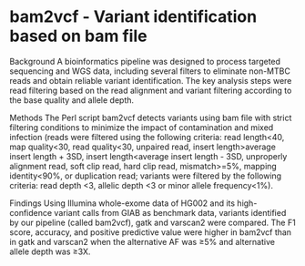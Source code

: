 # bam2vcf - Variant identification based on bam file

Background
A bioinformatics pipeline was designed to process targeted sequencing and WGS data, including several filters to eliminate non-MTBC reads and obtain reliable variant identification. The key analysis steps were read filtering based on the read alignment and variant filtering according to the base quality and allele depth.

Methods
The Perl script bam2vcf detects variants using bam file with strict filtering conditions to minimize the impact of contamination and mixed infection (reads were filtered using the following criteria: read length<40, map quality<30, read quality<30, unpaired read, insert length>average insert length + 3SD, insert length<average insert length - 3SD, unproperly alignment read, soft clip read, hard clip read, mismatch>=5%, mapping identity<90%, or duplication read; variants were filtered by the following criteria: read depth <3, allelic depth <3 or minor allele frequency<1%).

Findings
Using Illumina whole-exome data of HG002 and its high-confidence variant calls from GIAB as benchmark data, variants identified by our pipeline (called bam2vcf), gatk and varscan2 were compared. The F1 score, accuracy, and positive predictive value were higher in bam2vcf than in gatk and varscan2 when the alternative AF was ≥5% and alternative allele depth was ≥3X. 
